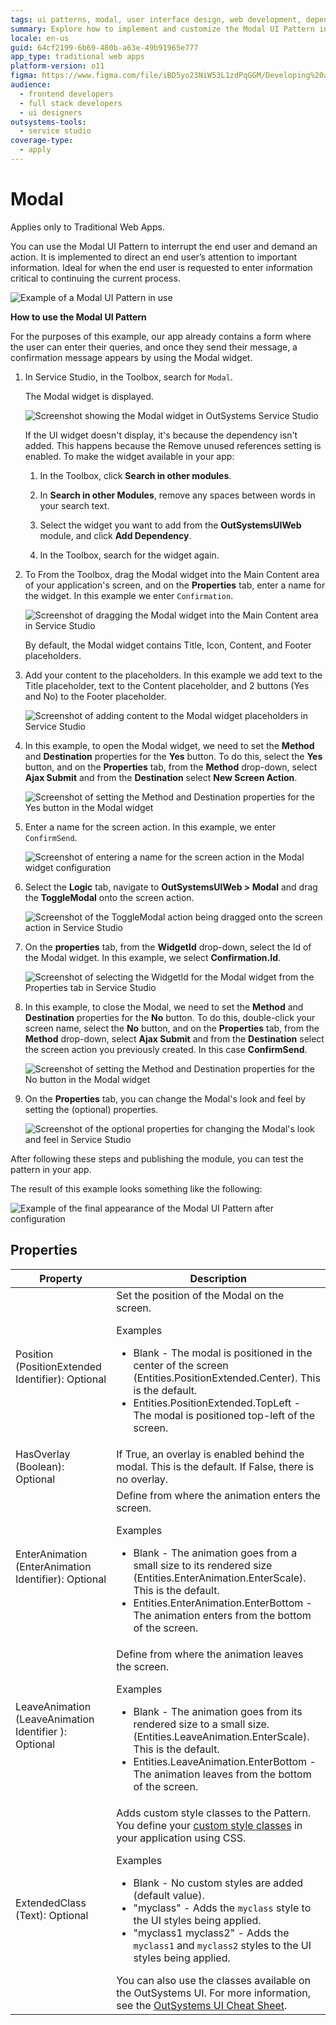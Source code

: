 ```yaml
---
tags: ui patterns, modal, user interface design, web development, dependency management
summary: Explore how to implement and customize the Modal UI Pattern in OutSystems 11 (O11) for enhanced user interaction in Traditional Web Apps.
locale: en-us
guid: 64cf2199-6b69-480b-a63e-49b91965e777
app_type: traditional web apps
platform-version: o11
figma: https://www.figma.com/file/iBD5yo23NiW53L1zdPqGGM/Developing%20an%20Application?node-id=222:101
audience:
  - frontend developers
  - full stack developers
  - ui designers
outsystems-tools:
  - service studio
coverage-type:
  - apply
---
```


# Modal

<div class="info" markdown="1">

Applies only to Traditional Web Apps.

</div>

You can use the Modal UI Pattern to interrupt the end user and demand an action. It is implemented to direct an end user’s attention to important information. Ideal for when the end user is requested to enter information critical to continuing the current process.

![Example of a Modal UI Pattern in use](images/modal-1.png "Modal UI Pattern Example")

**How to use the Modal UI Pattern**

For the purposes of this example, our app already contains a form where the user can enter their queries, and once they send their message, a confirmation message appears by using the Modal widget.

1. In Service Studio, in the Toolbox, search for `Modal`.
  
    The Modal widget is displayed.

    ![Screenshot showing the Modal widget in OutSystems Service Studio](images/modal-5-ss.png "Modal Widget in Service Studio")

    If the UI widget doesn't display, it's because the dependency isn't added. This happens because the Remove unused references setting is enabled. To make the widget available in your app:

    1. In the Toolbox, click **Search in other modules**.

    1. In **Search in other Modules**, remove any spaces between words in your search text.
    
    1. Select the widget you want to add from the **OutSystemsUIWeb** module, and click **Add Dependency**. 
    
    1. In the Toolbox, search for the widget again.

1. To From the Toolbox, drag the Modal widget into the Main Content area of your application's screen, and on the **Properties** tab, enter a name for the widget. In this example we enter `Confirmation`.

    ![Screenshot of dragging the Modal widget into the Main Content area in Service Studio](images/modal-6-ss.png "Adding Modal Widget to Main Content")

    By default, the Modal widget contains Title, Icon, Content, and Footer placeholders.

1. Add your content to the placeholders. In this example we add text to the Title placeholder, text to the Content placeholder, and 2 buttons (Yes and No) to the Footer placeholder.

    ![Screenshot of adding content to the Modal widget placeholders in Service Studio](images/modal-7-ss.png "Modal Widget Content Configuration")

1. In this example, to open the Modal widget, we need to set the **Method** and **Destination** properties for the **Yes** button. To do this, select the **Yes** button, and on the **Properties** tab, from the **Method** drop-down, select **Ajax Submit** and from the **Destination** select **New Screen Action**.

    ![Screenshot of setting the Method and Destination properties for the Yes button in the Modal widget](images/modal-8-ss.png "Setting Modal Widget Properties")

1. Enter a name for the screen action. In this example, we enter `ConfirmSend`.

    ![Screenshot of entering a name for the screen action in the Modal widget configuration](images/modal-11-ss.png "Naming Screen Action for Modal")

1. Select the **Logic** tab, navigate to **OutSystemsUIWeb > Modal** and drag the **ToggleModal** onto the screen action.

    ![Screenshot of the ToggleModal action being dragged onto the screen action in Service Studio](images/modal-9-ss.png "ToggleModal Logic in Service Studio")

1. On the **properties** tab, from the **WidgetId** drop-down, select the Id of the Modal widget. In this example, we select **Confirmation.Id**.

    ![Screenshot of selecting the WidgetId for the Modal widget from the Properties tab in Service Studio](images/modal-10-ss.png "Selecting WidgetId for Modal")

1. In this example, to close the Modal, we need to set the **Method** and **Destination** properties for the **No** button. To do this, double-click your screen name, select the **No** button, and on the **Properties** tab, from the **Method** drop-down, select **Ajax Submit** and from the **Destination** select the screen action you previously created. In this case **ConfirmSend**.

    ![Screenshot of setting the Method and Destination properties for the No button in the Modal widget](images/modal-12-ss.png "Configuring No Button in Modal")

1. On the **Properties** tab, you can change the Modal's look and feel by setting the (optional) properties.

    ![Screenshot of the optional properties for changing the Modal's look and feel in Service Studio](images/modal-4-ss.png "Modal Properties Configuration")

After following these steps and publishing the module, you can test the pattern in your app.

The result of this example looks something like the following:

![Example of the final appearance of the Modal UI Pattern after configuration](images/modal-13-ss.png "Final Look of Modal UI Pattern")

## Properties

| **Property** | **Description** |
|---|---|
| Position (PositionExtended Identifier): Optional | Set the position of the Modal on the screen. <p>Examples</p><ul><li>Blank - The modal is positioned in the center of the screen (Entities.PositionExtended.Center). This is the default.</li><li>Entities.PositionExtended.TopLeft - The modal is positioned top-left of the screen.</li></ul> |
| HasOverlay (Boolean): Optional | If True, an overlay is enabled behind the modal. This is the default. If False, there is no overlay. |
| EnterAnimation (EnterAnimation Identifier): Optional | Define from where the animation enters the screen. <p>Examples</p><ul><li>Blank - The animation goes from a small size to its rendered size (Entities.EnterAnimation.EnterScale). This is the default.</li><li>Entities.EnterAnimation.EnterBottom - The animation enters from the bottom of the screen.</li></ul> |
| LeaveAnimation (LeaveAnimation Identifier ): Optional | Define from where the animation leaves the screen. <p>Examples</p><ul><li>Blank - The animation goes from its rendered size to a small size.(Entities.LeaveAnimation.EnterScale). This is the default.</li><li>Entities.LeaveAnimation.EnterBottom - The animation leaves from the bottom of the screen.</li></ul> |
| ExtendedClass (Text): Optional | Adds custom style classes to the Pattern. You define your [custom style classes](../../../look-feel/css.md) in your application using CSS. <p>Examples <ul><li>Blank - No custom styles are added (default value).</li><li>"myclass" - Adds the ``myclass`` style to the UI styles being applied.</li><li>"myclass1 myclass2" - Adds the ``myclass1`` and ``myclass2`` styles to the UI styles being applied.</li></ul></p>You can also use the classes available on the OutSystems UI. For more information, see the [OutSystems UI Cheat Sheet](https://outsystemsui.outsystems.com/OutSystemsUIWebsite/CheatSheet). |
